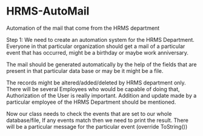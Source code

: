 # HRMS-AutoMail
Automation  of the mail that come from the HRMS department


Step 1:
We need to create an automation system for the HRMS Department.
Everyone in that particular organization should get a mail of a particular event that has occurred,
might be a birthday or maybe work anniversary.

The mail should be generated automatically by the help of the fields that are present in that particular data base or may be it might be a file.

The records might be altered/added/deleted by HRMS department only.
There will be several Employees who would be capable of doing that,
Authorization of the User is really important.
Addition and update made by a particular employee of the HRMS Department should be mentioned.

Now our class needs to check the events that are set to our whole database/file,
If any events match then we need to print the result.
There will be a particular message for the particular event (override ToString())
